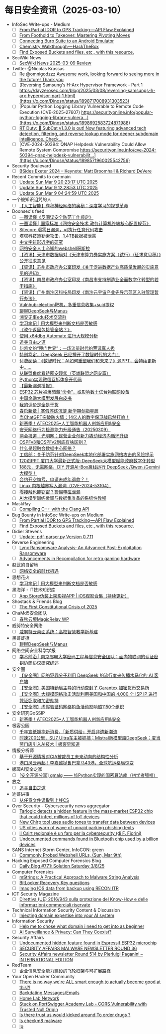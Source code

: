 # 每日安全资讯（2025-03-10）

- InfoSec Write-ups - Medium
  - [ ] [From Partial IDOR to GPS Tracking — API Flaw Explained](https://infosecwriteups.com/from-partial-idor-to-gps-tracking-api-flaw-explained-5eebab2af32a?source=rss----7b722bfd1b8d---4)
  - [ ] [From Foothold to Takeover: Mastering Pivoting Moves](https://infosecwriteups.com/from-foothold-to-takeover-mastering-pivoting-moves-d57310a86d37?source=rss----7b722bfd1b8d---4)
  - [ ] [Connecting Burp Suite to an Android Emulator](https://infosecwriteups.com/connecting-burp-suite-to-an-android-emulator-d5100a675b81?source=rss----7b722bfd1b8d---4)
  - [ ] [Chemistry Walkthrough — HackTheBox](https://infosecwriteups.com/chemistry-walkthrough-hackthebox-36ef34fe0462?source=rss----7b722bfd1b8d---4)
  - [ ] [Find Exposed Buckets and files, etc., with this resource.](https://infosecwriteups.com/find-exposed-buckets-and-files-etc-with-this-resource-115f8865015b?source=rss----7b722bfd1b8d---4)
- SecWiki News
  - [ ] [SecWiki News 2025-03-09 Review](http://www.sec-wiki.com/?2025-03-09)
- Twitter @Nicolas Krassas
  - [ ] [Re @omnigodzzz Awesome work, looking forward to seeing more in the future! Thank you](https://x.com/Dinosn/status/1898747061224267976)
  - [ ] [Reversing Samsung's H-Arx Hypervisor Framework - Part 1 https://dayzerosec.com/blog/2025/03/08/reversing-samsungs-h-arx-hypervisor-part-1.html](https://x.com/Dinosn/status/1898717008931303523)
  - [ ] [Popular Python Logging Library Vulnerable to Remote Code Execution (CVE-2025-27607) https://securityonline.info/popular-python-logging-library-vulnera...](https://x.com/Dinosn/status/1898692583724871988)
  - [ ] [RT Duty: 🚀 SubCat v1.3.0 is out! Now featuring advanced tech detection, filtering, and reverse lookup mode for deeper subdomain intelligence. Check...](https://x.com/Dinosn/status/1898661932028109180)
  - [ ] [CVE-2024-50394: QNAP Helpdesk Vulnerability Could Allow Remote System Compromise https://securityonline.info/cve-2024-50394-qnap-helpdesk-vulnerabilit...](https://x.com/Dinosn/status/1898571960025542756)
- Security Boulevard
  - [ ] [BSides Exeter 2024 – Keynote: Matt Broomhall & Richard DeVere](https://securityboulevard.com/2025/03/bsides-exeter-2024-keynote-matt-broomhall-richard-devere/?utm_source=rss&utm_medium=rss&utm_campaign=bsides-exeter-2024-keynote-matt-broomhall-richard-devere)
- Recent Commits to cve:main
  - [ ] [Update Sun Mar  9 20:23:17 UTC 2025](https://github.com/trickest/cve/commit/86578953d2a536ad47b50184acc1da1c856907e0)
  - [ ] [Update Sun Mar  9 12:28:53 UTC 2025](https://github.com/trickest/cve/commit/c4cf27a7b529430e1dbea0bd315e9a95f93ae8df)
  - [ ] [Update Sun Mar  9 04:24:59 UTC 2025](https://github.com/trickest/cve/commit/e0c71cdcd7fa99ae41ddcd75f9b56d72a1279fb8)
- 一个被知识诅咒的人
  - [ ] [【人工智能】卷积神经网络的奥秘：深度学习的视觉革命](https://blog.csdn.net/nokiaguy/article/details/146133669)
- Doonsec's feed
  - [ ] [一图读懂《反间谍安全防范工作规定》](https://mp.weixin.qq.com/s?__biz=MzI5NTM4OTQ5Mg==&mid=2247634902&idx=1&sn=aeab7c7f4a706cd73299e6fee6d72765)
  - [ ] [一图读懂 | 国家标准《网络安全技术 政务计算机终端核心配置规范》](https://mp.weixin.qq.com/s?__biz=MzI5NTM4OTQ5Mg==&mid=2247634902&idx=2&sn=f18cdaf1753763322035082b9bd61caa)
  - [ ] [Sitecore 曝零日漏洞，可执行任意代码攻击](https://mp.weixin.qq.com/s?__biz=MzI5NTM4OTQ5Mg==&mid=2247634902&idx=3&sn=87c638841df320c816ef0a7d421ea324)
  - [ ] [塔塔科技遭勒索攻击，1.4TB数据被泄露](https://mp.weixin.qq.com/s?__biz=MzI5NTM4OTQ5Mg==&mid=2247634902&idx=4&sn=a02f6bf033965af11575211f03c77a21)
  - [ ] [中文字符形近字的研究](https://mp.weixin.qq.com/s?__biz=MzI3OTE4MTU5Mw==&mid=2247486110&idx=1&sn=1847f579da9114bced384741b6320740)
  - [ ] [网络安全人士必知的webshell哥斯拉](https://mp.weixin.qq.com/s?__biz=MzI3NzM5NDA0NA==&mid=2247490584&idx=1&sn=07162841abb8881747cc29c826c72e4e)
  - [ ] [【资讯】天津市数据局对《天津市算力券实施方案（试行）（征求意见稿）》公开征求意见](https://mp.weixin.qq.com/s?__biz=MzU1NDY3NDgwMQ==&mid=2247550265&idx=1&sn=fb7c7c6cc267e3fc5519de48eb7f9421)
  - [ ] [【资讯】苏州市政府办公室印发《关于促进数据产业高质量发展的实施意见的通知》](https://mp.weixin.qq.com/s?__biz=MzU1NDY3NDgwMQ==&mid=2247550265&idx=2&sn=4bc31fcc34336c8df636dac54d2a4ed8)
  - [ ] [【资讯】南昌市政府办公室印发《南昌市支持制造业全面数字化转型的若干措施》](https://mp.weixin.qq.com/s?__biz=MzU1NDY3NDgwMQ==&mid=2247550265&idx=3&sn=1d7d5838a817ee99164aac40457db7ac)
  - [ ] [【资讯】广州南沙区科技局印发《南沙元宇宙产业先导示范区入驻管理暂行办法》](https://mp.weixin.qq.com/s?__biz=MzU1NDY3NDgwMQ==&mid=2247550265&idx=4&sn=40ad55c6f00703dfa714cf9cdfb6435f)
  - [ ] [Vulnhub-election靶机，多重信息收集+suid提权](https://mp.weixin.qq.com/s?__biz=MzkzNzg4MTI0NQ==&mid=2247486626&idx=1&sn=0cbdd4d1071d07aeaed20506b7e20492)
  - [ ] [聊聊DeepSeek与Manus](https://mp.weixin.qq.com/s?__biz=Mzg5OTU1NTEwMg==&mid=2247484341&idx=1&sn=f0ad7a6418e6bea0557838f791c88562)
  - [ ] [湘安无事edu技术交流群](https://mp.weixin.qq.com/s?__biz=MzU3Mjk2NDU2Nw==&mid=2247492854&idx=1&sn=fc1cda044f311ac85f26e15808116f65)
  - [ ] [学习笔记 | 用大模型来判断文档是否敏感](https://mp.weixin.qq.com/s?__biz=MjM5Mjc0MDU1MQ==&mid=2452314009&idx=1&sn=ddf784856a4d19c4ef05b503b8a10ea2)
  - [ ] [《改个返回包接管全站？》](https://mp.weixin.qq.com/s?__biz=MzkzODM0OTkwMA==&mid=2247487153&idx=1&sn=26b7b3c2b85002197c89d1b02b17c339)
  - [ ] [使用 x64dbg Automate 进行大规模分析](https://mp.weixin.qq.com/s?__biz=MzAxODM5ODQzNQ==&mid=2247487591&idx=1&sn=f468131ff1b55e9b70d13096d8468b83)
  - [ ] [追寻自由之道](https://mp.weixin.qq.com/s?__biz=Mzg3ODAzNjg5OA==&mid=2247485338&idx=1&sn=f69069d4fa3a70fed4244a82b599ba55)
  - [ ] [何凯文的“楚门世界”：一场流量时代的荒诞真人秀](https://mp.weixin.qq.com/s?__biz=Mzg2NDYwMDA1NA==&mid=2247544607&idx=1&sn=ffe657c945c8436a44a403c331b5b977)
  - [ ] [特别笃定，DeepSeek 已经撞开了数智时代的大门！](https://mp.weixin.qq.com/s?__biz=MzAxOTk3NTg5OQ==&mid=2247492517&idx=1&sn=2df6b1fc7f72e4d4337132d3d76c7a03)
  - [ ] [付费阅读：《数智时代：AI如何重塑我们和未来？》源PPT，会持续更新中......](https://mp.weixin.qq.com/s?__biz=MzAxOTk3NTg5OQ==&mid=2247492517&idx=2&sn=765de5c6bdbfba9e3698452d360033e6)
  - [ ] [从联盟角度看待网安现状（英雄联盟之网安篇）](https://mp.weixin.qq.com/s?__biz=MzkwMTU2NzMwOQ==&mid=2247484665&idx=1&sn=c0a4f2c9fe8933044d84a4dcbf678c4f)
  - [ ] [Python实现微信互拆体多开代码](https://mp.weixin.qq.com/s?__biz=MzU1NDg4MjY1Mg==&mid=2247488684&idx=1&sn=e71d6b0b31f1c2c799339e34588c01c3)
  - [ ] [【最新漏洞播报】](https://mp.weixin.qq.com/s?__biz=Mzg4MDg5NzAxMQ==&mid=2247485757&idx=1&sn=88c93afe3d77576996c88fd3a31b4901)
  - [ ] [ESP32 芯片被爆暗藏“命令”，或影响数十亿台物联网设备](https://mp.weixin.qq.com/s?__biz=MjM5Mzc4MzUzMQ==&mid=2650260681&idx=1&sn=3ae9f2fd3543e07eda6d82dbc6adbbe3)
  - [ ] [中国金融大模型发展白皮书](https://mp.weixin.qq.com/s?__biz=MjM5OTk4MDE2MA==&mid=2655269812&idx=1&sn=1c9c967faf8ae5809828ade3ce0e64b7)
  - [ ] [我的评价是全是干货](https://mp.weixin.qq.com/s?__biz=Mzg2ODYxMzY3OQ==&mid=2247518762&idx=1&sn=0ba0a31ae4a06c204d8f9870f329bbcc)
  - [ ] [春启新章 | 寒假淬炼沉淀 新学期剑指星辰](https://mp.weixin.qq.com/s?__biz=MzkxNjcyMTc0NQ==&mid=2247484113&idx=1&sn=f1b541258cc73499c993daa537e7cf02)
  - [ ] [当ChatGPT突破防火墙：14亿人的数字保卫战已然打响！](https://mp.weixin.qq.com/s?__biz=Mzg5MDU4NjYwOQ==&mid=2247484190&idx=1&sn=44a31fee15739d3ccc192c450ce63be9)
  - [ ] [新赛季！ATEC2025•人工智能机器人创新应用&安全](https://mp.weixin.qq.com/s?__biz=Mzg5ODUxMzg0Ng==&mid=2247499884&idx=1&sn=6c432082919bd9c44b86380ae61d71aa)
  - [ ] [安天网络行为检测能力升级通告（20250309）](https://mp.weixin.qq.com/s?__biz=MjM5MTA3Nzk4MQ==&mid=2650210356&idx=1&sn=512e855f1043b6eb5a7188b6f31e6cf8)
  - [ ] [两会报道丨光明网：民营企业创新力撬动经济内循环升级](https://mp.weixin.qq.com/s?__biz=MjM5MTA3Nzk4MQ==&mid=2650210356&idx=2&sn=f3de123c564d0256e4bb1576cc47d2f5)
  - [ ] [OSPFv3和OSPFv2到底有啥区别？](https://mp.weixin.qq.com/s?__biz=MzUyNTExOTY1Nw==&mid=2247528562&idx=1&sn=70408be44de1aa9cc8c37cc2b7e22023)
  - [ ] [什么是超融合数据中心网络？](https://mp.weixin.qq.com/s?__biz=MzIyMzIwNzAxMQ==&mid=2649465974&idx=1&sn=8b4105d5d6e59198ae403e1b983e2613)
  - [ ] [工信部：关于防范针对DeepSeek本地化部署实施网络攻击的风险提示](https://mp.weixin.qq.com/s?__biz=MzkwMTMyMDQ3Mw==&mid=2247598063&idx=1&sn=ef091de54f37c058de31fcf4d50708e8)
  - [ ] [120页PPT 厦门大学最新正式版-DeepSeek大模型赋能政府数字化转型](https://mp.weixin.qq.com/s?__biz=MjM5OTk4MDE2MA==&mid=2655269764&idx=1&sn=0df6923983fc34edfca320832572d6be)
  - [ ] [188元，无需网络，DIY 开源AI-Box离线运行 DeepSeek /Qwen /Gemini 大模型！](https://mp.weixin.qq.com/s?__biz=MjM5OTA4MzA0MA==&mid=2454937128&idx=1&sn=77db824bc39e2dd8c5bd774c96875a0e)
  - [ ] [合约开空悔亏，申请未成年退款？！](https://mp.weixin.qq.com/s?__biz=Mzk0OTY3OTc5Mw==&mid=2247484951&idx=1&sn=d1f4528529a17e08fa05ab7dcf3fecb5)
  - [ ] [Linux 内核越界写入漏洞（CVE-2024-53104）](https://mp.weixin.qq.com/s?__biz=MzI0NzE4ODk1Mw==&mid=2652094931&idx=1&sn=e3c2c8b464a873243e663da80de3035d)
  - [ ] [零接触也能窃密？警惕电磁泄漏](https://mp.weixin.qq.com/s?__biz=MzI0NzE4ODk1Mw==&mid=2652094931&idx=2&sn=b58c08b23b1ab5d02ad186047729ca31)
  - [ ] [AI大模型训练微调与数据集准备的系统性教程](https://mp.weixin.qq.com/s?__biz=Mzg5MDQyMzg3NQ==&mid=2247484638&idx=1&sn=1fca1218649f0a0c670f8de93a8af49a)
- MaskRay
  - [ ] [Compiling C++ with the Clang API](https://maskray.me/blog/2025-03-09-compiling-c++-with-clang-api)
- Bug Bounty in InfoSec Write-ups on Medium
  - [ ] [From Partial IDOR to GPS Tracking — API Flaw Explained](https://infosecwriteups.com/from-partial-idor-to-gps-tracking-api-flaw-explained-5eebab2af32a?source=rss----7b722bfd1b8d--bug_bounty)
  - [ ] [Find Exposed Buckets and files, etc., with this resource.](https://infosecwriteups.com/find-exposed-buckets-and-files-etc-with-this-resource-115f8865015b?source=rss----7b722bfd1b8d--bug_bounty)
- Didier Stevens
  - [ ] [Update: pdf-parser.py Version 0.7.11](https://blog.didierstevens.com/2025/03/09/update-pdf-parser-py-version-0-7-11/)
- Reverse Engineering
  - [ ] [Lynx Ransomware Analysis; An Advanced Post-Exploitation Ransomware](https://www.reddit.com/r/ReverseEngineering/comments/1j7bi8m/lynx_ransomware_analysis_an_advanced/)
  - [ ] [Advancements in Recompilation for retro gaming hardware](https://www.reddit.com/r/ReverseEngineering/comments/1j7hn52/advancements_in_recompilation_for_retro_gaming/)
- 赵武的自留地
  - [ ] [网络安全的时代机遇](https://mp.weixin.qq.com/s?__biz=MjM5NDQ5NjM5NQ==&mid=2651626412&idx=1&sn=b17175f987a6338c9d1d242747d536fa&chksm=bd7ed1488a09585e272d9d65d52be572075057c236793e75df3e88ce290afc12af0be940326e&scene=58&subscene=0#rd)
- 思想花火
  - [ ] [学习笔记 | 用大模型来判断文档是否敏感](https://mp.weixin.qq.com/s?__biz=MjM5Mjc0MDU1MQ==&mid=2452314009&idx=1&sn=ddf784856a4d19c4ef05b503b8a10ea2&chksm=b17e52318609db27a66f60e9d5fc2c785487a213721754c333ee529a31d81bfa0c65c65acb4e&scene=58&subscene=0#rd)
- 黑海洋 - IT技术知识库
  - [ ] [App Store伪装上架影视APP | iOS观影合集（持续更新）](https://blog.upx8.com/2624)
- Shostack & Friends Blog
  - [ ] [The First Constitutional Crisis of 2025](https://shostack.org/blog/the-first-constitutional-crisis-of-2025/)
- ChaMd5安全团队
  - [ ] [春秋云境MagicRelay WP](https://mp.weixin.qq.com/s?__biz=MzIzMTc1MjExOQ==&mid=2247512195&idx=1&sn=f52cef985acd854bf996bd8e126d188a&chksm=e89d985bdfea114dcc8305500b0db71a8b4710f51185535ee85f77b761635e87951db945fbee&scene=58&subscene=0#rd)
- 威努特安全网络
  - [ ] [威努特云桌面系统：高校智慧教学新基建](https://mp.weixin.qq.com/s?__biz=MzAwNTgyODU3NQ==&mid=2651131535&idx=1&sn=2db6119ebcb09a2ddc0d204ea9d5d5e6&chksm=80e7143fb7909d291ca959873da19925e06bd34f825a6ad9702b75f0ae42b972761e34ab3c78&scene=58&subscene=0#rd)
- 黑哥虾撩
  - [ ] [聊聊DeepSeek与Manus](https://mp.weixin.qq.com/s?__biz=Mzg5OTU1NTEwMg==&mid=2247484341&idx=1&sn=f0ad7a6418e6bea0557838f791c88562&chksm=c050c9c4f72740d209a43ae4a6da10290a622dfebd0773f1b1c6040e3adf9f5b2adea11c88aa&scene=58&subscene=0#rd)
- 网络空间安全科学学报
  - [ ] [学术前沿 | 南京邮电大学密码工程与信息安全团队：面向物联网的认证密钥协商协议研究综述](https://mp.weixin.qq.com/s?__biz=MzI0NjU2NDMwNQ==&mid=2247505185&idx=1&sn=4205600c4663d911fd94aff8413eb3aa&chksm=e9bfc19fdec84889c0fc3a923d5a1be9806426ab72785c0152d8a144af59182826c3304f4800&scene=58&subscene=0#rd)
- 安全圈
  - [ ] [【安全圈】网络犯罪分子利用 DeepSeek 的流行度来传播木马化的 AI 客户端](https://mp.weixin.qq.com/s?__biz=MzIzMzE4NDU1OQ==&mid=2652068401&idx=1&sn=5600b75d725f6e90a4cbfddf6a7e10cc&chksm=f36e7671c419ff6779a718675ee5db31a65917f5d45ef1371139735e72117e0c2ca89cc281ea&scene=58&subscene=0#rd)
  - [ ] [【安全圈】美国特勤局主导的行动查封了 Garantex 加密货币交易所](https://mp.weixin.qq.com/s?__biz=MzIzMzE4NDU1OQ==&mid=2652068401&idx=2&sn=aa8cff3d814795a2126e35071802a530&chksm=f36e7671c419ff673f0f7813cd6df5cff808c44065636aef2e7370468a76227b047b2ab6a2e5&scene=58&subscene=0#rd)
  - [ ] [【安全圈】大规模网络攻击活动利用美国和中国的 4,000 个 ISP IP 进行凭证窃取和加密劫持](https://mp.weixin.qq.com/s?__biz=MzIzMzE4NDU1OQ==&mid=2652068401&idx=3&sn=5837f215d68ad78ddef593cdc7f26b35&chksm=f36e7671c419ff676cd7457746807b2ac3cde784ea64ea86d29410d9969fbbe9286cd27ed532&scene=58&subscene=0#rd)
  - [ ] [【安全圈】虚假验证码网络钓鱼活动影响超1150个组织](https://mp.weixin.qq.com/s?__biz=MzIzMzE4NDU1OQ==&mid=2652068401&idx=4&sn=65d9fb1f0ec0515e698cff3981995b80&chksm=f36e7671c419ff670961bd9cac8660f2d994cd917170374c8d7f801bc65f5228e8a7257668c7&scene=58&subscene=0#rd)
- 安全研究GoSSIP
  - [ ] [新赛季！ATEC2025•人工智能机器人创新应用&安全](https://mp.weixin.qq.com/s?__biz=Mzg5ODUxMzg0Ng==&mid=2247499884&idx=1&sn=6c432082919bd9c44b86380ae61d71aa&chksm=c063eeb5f71467a38770892f49998041a3c820795d161fb295bd4eae9787b976f6a7db31341f&scene=58&subscene=0#rd)
- 极客公园
  - [ ] [千年宣纸拥抱新消费，「新质供给」开启非遗新潮流](https://mp.weixin.qq.com/s?__biz=MTMwNDMwODQ0MQ==&mid=2653075235&idx=1&sn=0b1fbba014577e4595f5861198f8cad4&chksm=7e57ca95492043836eb45531dc15188990be7d82a69f3263238e74c67ac9d96c2fc07a24bd46&scene=58&subscene=0#rd)
  - [ ] [时速200公里，SU7 Ultra车主被抓捕；Mistral新模型超DeepSeek；麦当劳门店引入AI技术 | 极客早知道](https://mp.weixin.qq.com/s?__biz=MTMwNDMwODQ0MQ==&mid=2653075234&idx=1&sn=641e2bf8746467f32b6b14062c065613&chksm=7e57ca944920438289eb8607f2bbbe270738a19ac1d9fffcc0aa33137f4f56a411f12dd4de26&scene=58&subscene=0#rd)
- 情报分析师
  - [ ] [基于开源情报对CIA被裁员工未来动向的结构性分析](https://mp.weixin.qq.com/s?__biz=MzA3Mjc1MTkwOA==&mid=2650560197&idx=1&sn=b5febbeca831f6a03183510614d3dde4&chksm=8711788eb066f1981909ee515912f4d9fad763b48d09933622b08a474fae38ba222edf6beb4f&scene=58&subscene=0#rd)
  - [ ] [港口风云再起！李嘉诚抛售巴拿马43港，全球航运格局惊变](https://mp.weixin.qq.com/s?__biz=MzA3Mjc1MTkwOA==&mid=2650560197&idx=2&sn=fe2d24dbefddf95b3853a49832b59183&chksm=8711788eb066f198d6d83e4d97242dd414e31ee87c6d6e7c84fd9b933c0c31639efeea677c86&scene=58&subscene=0#rd)
- 娜璋AI安全之家
  - [ ] [[安全开源分享] gmalg —— 纯Python实现的国密算法库（初学者强推）](https://mp.weixin.qq.com/s?__biz=Mzg5MTM5ODU2Mg==&mid=2247501626&idx=1&sn=a260b0a2dfdcdf6f06b54c00f26c05b8&chksm=cfcf77f7f8b8fee131289fa43978e0f6a384aebfb90dbc59d133dbfa7c63019a3248615edb7e&scene=58&subscene=0#rd)
- 放之
  - [ ] [追寻自由之道](https://mp.weixin.qq.com/s?__biz=Mzg3ODAzNjg5OA==&mid=2247485338&idx=1&sn=f69069d4fa3a70fed4244a82b599ba55&chksm=cf189557f86f1c4190c201b00e2a3e5afa12ff2d5068c91235dcefeb87d6510698e43f39e7a0&scene=58&subscene=0#rd)
- 迪哥讲事
  - [ ] [从任意文件读取到上线CS](https://mp.weixin.qq.com/s?__biz=MzIzMTIzNTM0MA==&mid=2247497255&idx=1&sn=8bd8f3ce8d9691a776c1effca4249371&chksm=e8a5fc44dfd275523300232ef6bc6b5bfff40139eaafc5fa5777ff2f7e7a1a1b28235ca49852&scene=58&subscene=0#rd)
- Over Security - Cybersecurity news aggregator
  - [ ] [Tarlogic detects a hidden feature in the mass-market ESP32 chip that could infect millions of IoT devices](https://www.tarlogic.com/news/backdoor-esp32-chip-infect-ot-devices/)
  - [ ] [New Chirp tool uses audio tones to transfer data between devices](https://www.bleepingcomputer.com/news/software/new-chirp-tool-uses-audio-tones-to-transfer-data-between-devices/)
  - [ ] [US cities warn of wave of unpaid parking phishing texts](https://www.bleepingcomputer.com/news/security/us-cities-warn-of-wave-of-unpaid-parking-phishing-texts/)
  - [ ] [Il Csirt regionale è un faro per la cybersecurity (di F. Fiorini)](https://www.huffingtonpost.it/blog/2025/03/03/news/limportanza_del_csirt_regionale_un_faro_nella_cybersecurity-18570362/)
  - [ ] [Undocumented commands found in Bluetooth chip used by a billion devices](https://www.bleepingcomputer.com/news/security/undocumented-commands-found-in-bluetooth-chip-used-by-a-billion-devices/)
- SANS Internet Storm Center, InfoCON: green
  - [ ] [Commonly Probed Webshell URLs, (Sun, Mar 9th)](https://isc.sans.edu/diary/rss/31748)
- Hacking Exposed Computer Forensics Blog
  - [ ] [Daily Blog #771: Solution Saturday 3/8/25](https://www.hecfblog.com/2025/03/daily-blog-771-solution-saturday-3825.html)
- Computer Forensics
  - [ ] [mStrings: A Practical Approach to Malware String Analysis](https://www.reddit.com/r/computerforensics/comments/1j774u7/mstrings_a_practical_approach_to_malware_string/)
  - [ ] [BitLocker Recovery Key questions](https://www.reddit.com/r/computerforensics/comments/1j7i2an/bitlocker_recovery_key_questions/)
  - [ ] [Imaging IOS data from backup using RECON ITR](https://www.reddit.com/r/computerforensics/comments/1j76ktn/imaging_ios_data_from_backup_using_recon_itr/)
- ICT Security Magazine
  - [ ] [Direttiva (UE) 2016/943 sulla protezione del Know-How e delle informazioni commerciali riservate](https://www.ictsecuritymagazine.com/articoli/direttiva-ue-2016-943/)
- Technical Information Security Content & Discussion
  - [ ] [Injecting domain expertise into your AI system](https://www.reddit.com/r/netsec/comments/1j76ap1/injecting_domain_expertise_into_your_ai_system/)
- Information Security
  - [ ] [Help me to chose what domain i need to get into as beginner](https://www.reddit.com/r/Information_Security/comments/1j78gku/help_me_to_chose_what_domain_i_need_to_get_into/)
  - [ ] [AI Surveillance & Privacy: Can They Coexist?](https://www.reddit.com/r/Information_Security/comments/1j70n67/ai_surveillance_privacy_can_they_coexist/)
- Security Affairs
  - [ ] [Undocumented hidden feature found in Espressif ESP32 microchip](https://securityaffairs.com/175102/hacking/undocumented-hidden-feature-espressif-esp32-microchip.html)
  - [ ] [SECURITY AFFAIRS MALWARE NEWSLETTER ROUND 36](https://securityaffairs.com/175124/malware/security-affairs-malware-newsletter-round-36.html)
  - [ ] [Security Affairs newsletter Round 514 by Pierluigi Paganini – INTERNATIONAL EDITION](https://securityaffairs.com/175115/security/security-affairs-newsletter-round-514-by-pierluigi-paganini-international-edition.html)
- RedTeam
  - [ ] [企业信息安全能力建设的飞轮框架与可扩展路径](https://mp.weixin.qq.com/s?__biz=Mzg5NjAxNjc5OQ==&mid=2247484355&idx=1&sn=cc5e493d6ac795cdca090331836f1f7e&chksm=c006cb33f7714225b8a7baa22e35bd85795a57c7e931275015d9bba058f5f451aa1e45c2ee99&scene=58&subscene=0#rd)
- Your Open Hacker Community
  - [ ] [There is no way we're ALL smart enough to actually become good at this?!](https://www.reddit.com/r/HowToHack/comments/1j78ksq/there_is_no_way_were_all_smart_enough_to_actually/)
  - [ ] [Backdating Messages/Emails](https://www.reddit.com/r/HowToHack/comments/1j7l7zp/backdating_messagesemails/)
  - [ ] [Home Lab Network](https://www.reddit.com/r/HowToHack/comments/1j7h98u/home_lab_network/)
  - [ ] [Stuck on PortSwigger Academy Lab - CORS Vulnerability with Trusted Null Origin](https://www.reddit.com/r/HowToHack/comments/1j766ux/stuck_on_portswigger_academy_lab_cors/)
  - [ ] [Is there trust us would kicked around To order drugs ?](https://www.reddit.com/r/HowToHack/comments/1j7juxr/is_there_trust_us_would_kicked_around_to_order/)
  - [ ] [Is checkm8 malware](https://www.reddit.com/r/HowToHack/comments/1j6wbl7/is_checkm8_malware/)
  - [ ] [Ip](https://www.reddit.com/r/HowToHack/comments/1j6ygrv/ip/)
